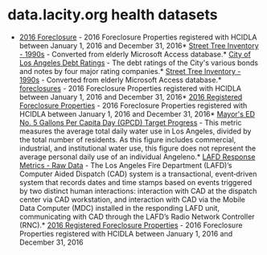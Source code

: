 # data.lacity.org health datasets
* [2016 Foreclosure](https://data.lacity.org/d/mu6u-ia9e) - 2016 Foreclosure Properties registered with HCIDLA between January 1, 2016 and December 31, 2016* [Street Tree Inventory - 1990s](https://data.lacity.org/d/vt5t-mscf) - Converted from elderly Microsoft Access database.* [City of Los Angeles Debt Ratings](https://data.lacity.org/d/xexk-jm8j) - The debt ratings of the City's various bonds and notes by four major rating companies.* [Street Tree Inventory - 1990s](https://data.lacity.org/d/vt5t-mscf) - Converted from elderly Microsoft Access database.* [foreclosures](https://data.lacity.org/d/mxht-xhbn) - 2016 Foreclosure Properties registered with HCIDLA between January 1, 2016 and December 31, 2016* [2016 Registered Foreclosure Properties](https://data.lacity.org/d/hbin-6gap) - 2016 Foreclosure Properties registered with HCIDLA between January 1, 2016 and December 31, 2016* [Mayor's ED No. 5 Gallons Per Capita Day (GPCD) Target Progress](https://data.lacity.org/d/qswy-dje8) - This metric measures the average total daily water use in Los Angeles, divided by the total number of residents. As this figure includes commercial, industrial, and institutional water use, this figure does not represent the average personal daily use of an individual Angeleno.* [LAFD Response Metrics - Raw Data](https://data.lacity.org/d/n44u-wxe4) - The Los Angeles Fire Department (LAFD)’s Computer Aided Dispatch (CAD) system is a transactional, event‐driven system that records dates and time stamps based on events triggered by two distinct human interactions: interaction with CAD at the dispatch center via CAD workstation, and interaction with CAD via the Mobile Data Computer (MDC) installed in the responding LAFD unit, communicating with CAD through the LAFD’s Radio Network Controller (RNC).* [2016 Registered Foreclosure Properties](https://data.lacity.org/d/4sbs-dcfn) - 2016 Foreclosure Properties registered with HCIDLA between January 1, 2016 and December 31, 2016